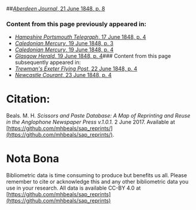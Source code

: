 ##[*Aberdeen Journal*, 21 June 1848, p. 8](https://mhbeals.github.io/sap_html/Aberdeen-Journal/Aberdeen-Journal-21-June-1848-p-8)

### Content from this page previously appeared in:
+ [*Hampshire Portsmouth Telegraph*, 17 June 1848, p. 4](https://mhbeals.github.io/sap_html/Hampshire-Portsmouth-Telegraph/Hampshire-Portsmouth-Telegraph-17-June-1848-p-4)
+ [*Caledonian Mercury*, 19 June 1848, p. 3](https://mhbeals.github.io/sap_html/Caledonian-Mercury/Caledonian-Mercury-19-June-1848-p-3)
+ [*Caledonian Mercury*, 19 June 1848, p. 4](https://mhbeals.github.io/sap_html/Caledonian-Mercury/Caledonian-Mercury-19-June-1848-p-4)
+ [*Glasgow Herald*, 19 June 1848, p. 4](https://mhbeals.github.io/sap_html/Glasgow-Herald/Glasgow-Herald-19-June-1848-p-4)### Content from this page subsequently appeared in:
+ [*Trewman's Exeter Flying Post*, 22 June 1848, p. 4](https://mhbeals.github.io/sap_html/Trewman's-Exeter-Flying-Post/Trewman's-Exeter-Flying-Post-22-June-1848-p-4)
+ [*Newcastle Courant*, 23 June 1848, p. 4](https://mhbeals.github.io/sap_html/Newcastle-Courant/Newcastle-Courant-23-June-1848-p-4)
                    
# Citation: 

Beals. M. H. *Scissors and Paste Database: A Map of Reprinting and Reuse in the Anglophone Newspaper Press v.1.0.1.* 2 June 2017. Available at [https://github.com/mhbeals/sap_reprints/](https://github.com/mhbeals/sap_reprints/). 
                    
# Nota Bona

Bibliometric data is time consuming to produce but benefits us all. Please remember to cite or acknowledge this and any other bibliometric data you use in your research. All data is available CC-BY 4.0 at [https://github.com/mhbeals/sap_reprints](https://github.com/mhbeals/sap_reprints)